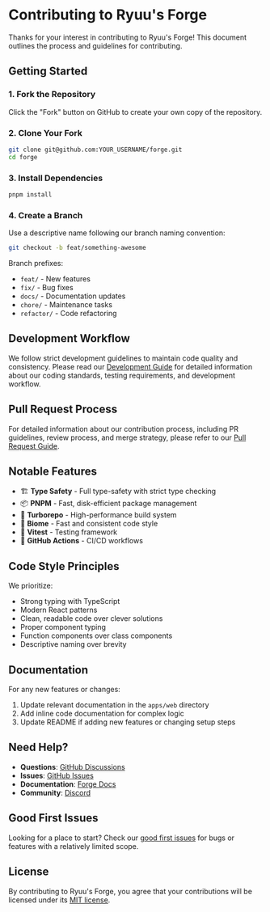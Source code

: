 # Contributing to Ryuu's Forge

Thanks for your interest in contributing to Ryuu's Forge! This document outlines the process and guidelines for contributing.

## Getting Started

### 1. Fork the Repository

Click the "Fork" button on GitHub to create your own copy of the repository.

### 2. Clone Your Fork

```bash
git clone git@github.com:YOUR_USERNAME/forge.git
cd forge
```

### 3. Install Dependencies

```bash
pnpm install
```

### 4. Create a Branch

Use a descriptive name following our branch naming convention:

```bash
git checkout -b feat/something-awesome
```

Branch prefixes:

- `feat/` - New features
- `fix/` - Bug fixes
- `docs/` - Documentation updates
- `chore/` - Maintenance tasks
- `refactor/` - Code refactoring

## Development Workflow

We follow strict development guidelines to maintain code quality and consistency. Please read our [Development Guide](contributing/DEVELOPMENT.md) for detailed information about our coding standards, testing requirements, and development workflow.

## Pull Request Process

For detailed information about our contribution process, including PR guidelines, review process, and merge strategy, please refer to our [Pull Request Guide](contributing/PULL_REQUESTS.md).

## Notable Features

- 🏗️ **Type Safety** - Full type-safety with strict type checking
- 📦 **PNPM** - Fast, disk-efficient package management
- 🏃 **Turborepo** - High-performance build system
- 📝 **Biome** - Fast and consistent code style
- 🧪 **Vitest** - Testing framework
- 🚀 **GitHub Actions** - CI/CD workflows

## Code Style Principles

We prioritize:

- Strong typing with TypeScript
- Modern React patterns
- Clean, readable code over clever solutions
- Proper component typing
- Function components over class components
- Descriptive naming over brevity

## Documentation

For any new features or changes:

1. Update relevant documentation in the `apps/web` directory
2. Add inline code documentation for complex logic
3. Update README if adding new features or changing setup steps

## Need Help?

- **Questions**: [GitHub Discussions](https://github.com/ryuudotgg/forge/discussions)
- **Issues**: [GitHub Issues](https://github.com/ryuudotgg/forge/issues)
- **Documentation**: [Forge Docs](https://forge.ryuu.gg/docs)
- **Community**: [Discord](https://discord.gg/YaarU42KxQ)

## Good First Issues

Looking for a place to start? Check our [good first issues](https://github.com/ryuudotgg/forge/issues?q=is:open+is:issue+label:%22good+first+issue%22) for bugs or features with a relatively limited scope.

## License

By contributing to Ryuu's Forge, you agree that your contributions will be licensed under its [MIT license](LICENSE.md).
